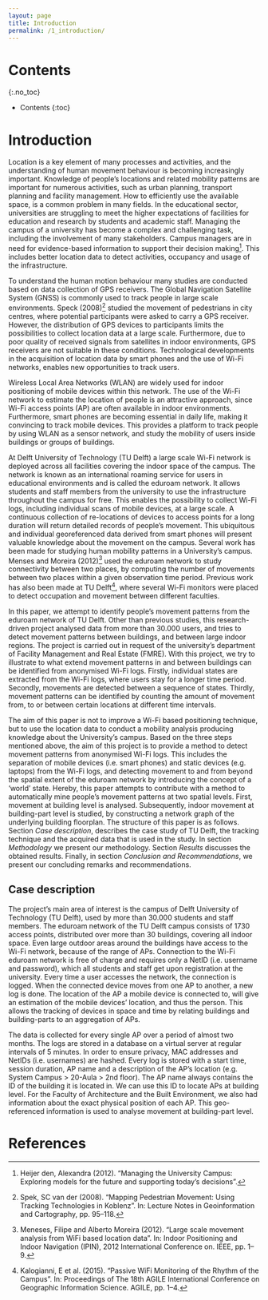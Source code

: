 ```yaml
---
layout: page
title: Introduction
permalink: /1_introduction/
---
```


# Contents
{:.no_toc}

* Contents
{:toc}

# Introduction


Location is a key element of many processes and activities, and the
understanding of human movement behaviour is becoming increasingly
important. Knowledge of people’s locations and related mobility patterns
are important for numerous activities, such as urban planning, transport
planning and facility management. How to efficiently use the available
space, is a common problem in many fields. In the educational sector,
universities are struggling to meet the higher expectations of
facilities for education and research by students and academic staff.
Managing the campus of a university has become a complex and challenging
task, including the involvement of many stakeholders. Campus managers
are in need for evidence-based information to support their decision
making[^1]. This includes better location data to detect
activities, occupancy and usage of the infrastructure.

To understand the human motion behaviour many studies are conducted
based on data collection of GPS receivers. The Global Navigation
Satellite System (GNSS) is commonly used to track people in large scale
environments. Speck (2008)[^2] studied the movement of pedestrians in
city centres, where potential participants were asked to carry a GPS
receiver. However, the distribution of GPS devices to participants
limits the possibilities to collect location data at a large scale.
Furthermore, due to poor quality of received signals from satellites in
indoor environments, GPS receivers are not suitable in these conditions.
Technological developments in the acquisition of location data by smart
phones and the use of Wi-Fi networks, enables new opportunities to track
users.

Wireless Local Area Networks (WLAN) are widely used for indoor
positioning of mobile devices within this network. The use of the Wi-Fi
network to estimate the location of people is an attractive approach,
since Wi-Fi access points (AP) are often available in indoor
environments. Furthermore, smart phones are becoming essential in daily
life, making it convincing to track mobile devices. This provides a
platform to track people by using WLAN as a sensor network, and study
the mobility of users inside buildings or groups of buildings.

At Delft University of Technology (TU Delft) a large scale Wi-Fi network
is deployed across all facilities covering the indoor space of the
campus. The network is known as an international roaming service for
users in educational environments and is called the eduroam network. It
allows students and staff members from the university to use the
infrastructure throughout the campus for free. This enables the
possibility to collect Wi-Fi logs, including individual scans of mobile
devices, at a large scale. A continuous collection of re-locations of
devices to access points for a long duration will return detailed
records of people’s movement. This ubiquitous and individual
georeferenced data derived from smart phones will present valuable
knowledge about the movement on the campus. Several work has been made
for studying human mobility patterns in a University’s campus.
Menses and Moreira (2012)[^3] used the eduroam network to study connectivity between
two places, by computing the number of movements between two places
within a given observation time period. Previous work has also been made
at TU Delft[^4], where several Wi-Fi monitors were placed
to detect occupation and movement between different faculties.

In this paper, we attempt to identify people’s movement patterns from
the eduroam network of TU Delft. Other than previous studies, this
research-driven project analysed data from more than 30.000 users, and
tries to detect movement patterns between buildings, and between large
indoor regions. The project is carried out in request of the
university’s department of Facility Management and Real Estate (FMRE).
With this project, we try to illustrate to what extend movement patterns
in and between buildings can be identified from anonymised Wi-Fi logs.
Firstly, individual states are extracted from the Wi-Fi logs, where
users stay for a longer time period. Secondly, movements are detected
between a sequence of states. Thirdly, movement patterns can be
identified by counting the amount of movement from, to or between
certain locations at different time intervals.

The aim of this paper is not to improve a Wi-Fi based positioning
technique, but to use the location data to conduct a mobility analysis
producing knowledge about the University’s campus. Based on the three
steps mentioned above, the aim of this project is to provide a method to
detect movement patterns from anonymised Wi-Fi logs. This includes the
separation of mobile devices (i.e. smart phones) and static devices
(e.g. laptops) from the Wi-Fi logs, and detecting movement to and from
beyond the spatial extent of the eduroam network by introducing the
concept of a ‘world’ state. Hereby, this paper attempts to contribute
with a method to automatically mine people’s movement patterns at two
spatial levels. First, movement at building level is analysed.
Subsequently, indoor movement at building-part level is studied, by
constructing a network graph of the underlying building floorplan. The
structure of this paper is as follows. Section *Case description*, describes the case study of TU
Delft, the tracking technique and the acquired data that is used in the
study. In section *Methodology* we present our methodology. Section *Results* discusses the obtained results.
Finally, in section *Conclusion and Recommendations*, we present our concluding remarks and recommendations.

## Case description

The project’s main area of interest is the campus of Delft University of
Technology (TU Delft), used by more than 30.000 students and staff
members. The eduroam network of the TU Delft campus consists of 1730
access points, distributed over more than 30 buildings, covering all
indoor space. Even large outdoor areas around the buildings have access
to the Wi-Fi network, because of the range of APs. Connection to the
Wi-Fi eduroam network is free of charge and requires only a NetID (i.e.
username and password), which all students and staff get upon
registration at the university. Every time a user accesses the network,
the connection is logged. When the connected device moves from one AP to
another, a new log is done. The location of the AP a mobile device is
connected to, will give an estimation of the mobile devices’ location,
and thus the person. This allows the tracking of devices in space and
time by relating buildings and building-parts to an aggregation of APs.

The data is collected for every single AP over a period of almost two
months. The logs are stored in a database on a virtual server at regular
intervals of 5 minutes. In order to ensure privacy, MAC addresses and
NetIDs (i.e. usernames) are hashed. Every log is stored with a start
time, session duration, AP name and a description of the AP’s location
(e.g. System Campus > 20-Aula > 2nd floor). The AP name always
contains the ID of the building it is located in. We can use this ID to
locate APs at building level. For the Faculty of Architecture and the
Built Environment, we also had information about the exact physical
position of each AP. This geo-referenced information is used to analyse
movement at building-part level.

[^1]:Heijer den, Alexandra (2012). “Managing the University Campus: Exploring models for the future and supporting today’s decisions”.
[^2]:Spek, SC van der (2008). “Mapping Pedestrian Movement: Using Tracking Technologies in Koblenz”. In: Lecture Notes in Geoinformation and Cartography, pp. 95–118.
[^3]:Meneses, Filipe and Alberto Moreira (2012). “Large scale movement analysis from WiFi based location data”. In: Indoor Positioning and Indoor Navigation (IPIN), 2012 International Conference on. IEEE, pp. 1–9.
[^4]:Kalogianni, E et al. (2015). “Passive WiFi Monitoring of the Rhythm of the Campus”. In: Proceedings of The 18th AGILE International Conference on Geographic Information Science. AGILE, pp. 1–4.

# References
